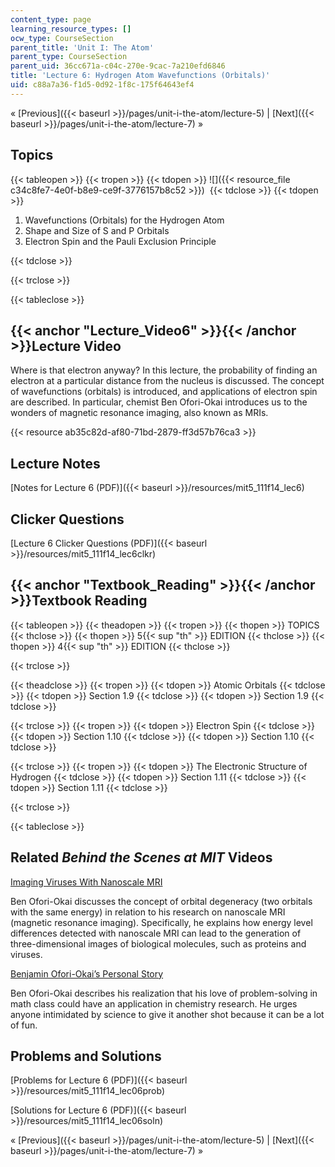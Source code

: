 ```yaml
---
content_type: page
learning_resource_types: []
ocw_type: CourseSection
parent_title: 'Unit I: The Atom'
parent_type: CourseSection
parent_uid: 36cc671a-c04c-270e-9cac-7a210efd6846
title: 'Lecture 6: Hydrogen Atom Wavefunctions (Orbitals)'
uid: c88a7a36-f1d5-0d92-1f8c-175f64643ef4
---
```


« [Previous]({{< baseurl >}}/pages/unit-i-the-atom/lecture-5) | [Next]({{< baseurl >}}/pages/unit-i-the-atom/lecture-7) »

Topics
------

{{< tableopen >}}
{{< tropen >}}
{{< tdopen >}}
![]({{< resource_file c34c8fe7-4e0f-b8e9-ce9f-3776157b8c52 >}}) 
{{< tdclose >}}
{{< tdopen >}}


1.  Wavefunctions (Orbitals) for the Hydrogen Atom
2.  Shape and Size of S and P Orbitals
3.  Electron Spin and the Pauli Exclusion Principle


{{< tdclose >}}

{{< trclose >}}

{{< tableclose >}}

{{< anchor "Lecture_Video6" >}}{{< /anchor >}}Lecture Video
-----------------------------------------------------------

Where is that electron anyway? In this lecture, the probability of finding an electron at a particular distance from the nucleus is discussed. The concept of wavefunctions (orbitals) is introduced, and applications of electron spin are described. In particular, chemist Ben Ofori-Okai introduces us to the wonders of magnetic resonance imaging, also known as MRIs.

{{< resource ab35c82d-af80-71bd-2879-ff3d57b76ca3 >}}

Lecture Notes
-------------

[Notes for Lecture 6 (PDF)]({{< baseurl >}}/resources/mit5_111f14_lec6)

Clicker Questions
-----------------

[Lecture 6 Clicker Questions (PDF)]({{< baseurl >}}/resources/mit5_111f14_lec6clkr)

{{< anchor "Textbook_Reading" >}}{{< /anchor >}}Textbook Reading
----------------------------------------------------------------

{{< tableopen >}}
{{< theadopen >}}
{{< tropen >}}
{{< thopen >}}
TOPICS
{{< thclose >}}
{{< thopen >}}
5{{< sup "th" >}} EDITION
{{< thclose >}}
{{< thopen >}}
4{{< sup "th" >}} EDITION
{{< thclose >}}

{{< trclose >}}

{{< theadclose >}}
{{< tropen >}}
{{< tdopen >}}
Atomic Orbitals
{{< tdclose >}}
{{< tdopen >}}
Section 1.9
{{< tdclose >}}
{{< tdopen >}}
Section 1.9
{{< tdclose >}}

{{< trclose >}}
{{< tropen >}}
{{< tdopen >}}
Electron Spin
{{< tdclose >}}
{{< tdopen >}}
Section 1.10
{{< tdclose >}}
{{< tdopen >}}
Section 1.10
{{< tdclose >}}

{{< trclose >}}
{{< tropen >}}
{{< tdopen >}}
The Electronic Structure of Hydrogen
{{< tdclose >}}
{{< tdopen >}}
Section 1.11
{{< tdclose >}}
{{< tdopen >}}
Section 1.11
{{< tdclose >}}

{{< trclose >}}

{{< tableclose >}}

Related _Behind the Scenes at MIT_ Videos
-----------------------------------------

[Imaging Viruses With Nanoscale MRI](http://techtv.mit.edu/videos/24164-imaging-viruses-with-nanoscale-mri)

Ben Ofori-Okai discusses the concept of orbital degeneracy (two orbitals with the same energy) in relation to his research on nanoscale MRI (magnetic resonance imaging). Specifically, he explains how energy level differences detected with nanoscale MRI can lead to the generation of three-dimensional images of biological molecules, such as proteins and viruses.

[Benjamin Ofori-Okai’s Personal Story](http://techtv.mit.edu/videos/24163-benjamin-ofori-okai-s-personal-story)

Ben Ofori-Okai describes his realization that his love of problem-solving in math class could have an application in chemistry research. He urges anyone intimidated by science to give it another shot because it can be a lot of fun.

Problems and Solutions
----------------------

[Problems for Lecture 6 (PDF)]({{< baseurl >}}/resources/mit5_111f14_lec06prob)

[Solutions for Lecture 6 (PDF)]({{< baseurl >}}/resources/mit5_111f14_lec06soln)

« [Previous]({{< baseurl >}}/pages/unit-i-the-atom/lecture-5) | [Next]({{< baseurl >}}/pages/unit-i-the-atom/lecture-7) »